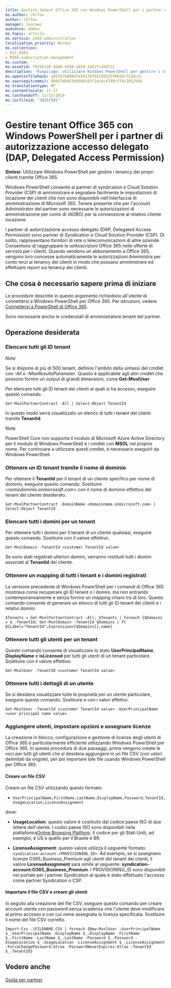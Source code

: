 ```yaml
---
title: Gestire tenant Office 365 con Windows PowerShell per i partner di autorizzazione accesso delegato (DAP, Delegated Access Permission)
ms.author: chrfox
author: chrfox
manager: laurawi
audience: Admin
ms.topic: article
ms.service: o365-administration
localization_priority: Normal
ms.collection:
- Ent_O365
- M365-subscription-management
ms.custom: ''
ms.assetid: f92d5116-5b66-4150-ad20-1452fc3dd712
description: 'Riepilogo: utilizzare Windows PowerShell per gestire i tenancy dei propri clienti tramite Office 365.'
ms.openlocfilehash: a45fb7b888d7e591f6765150525f0b50c72ddc5c
ms.sourcegitcommit: 4b057db053e93b0165f1ec6c4799cff4c2852566
ms.translationtype: MT
ms.contentlocale: it-IT
ms.lasthandoff: 11/25/2019
ms.locfileid: "39257591"
---
```

# <a name="manage-office-365-tenants-with-windows-powershell-for-delegated-access-permissions-dap-partners"></a>Gestire tenant Office 365 con Windows PowerShell per i partner di autorizzazione accesso delegato (DAP, Delegated Access Permission)

 **Sintesi:** Utilizzare Windows PowerShell per gestire i tenancy dei propri clienti tramite Office 365.
  
Windows PowerShell consente ai partner di syndication e Cloud Solution Provider (CSP) di amministrare e segnalare facilmente le impostazioni di locazione dei clienti che non sono disponibili nell'interfaccia di amministrazione di Microsoft 365. Tenere presente che per l'account Administrator del partner sono necessarie le autorizzazioni di amministrazione per conto di (AOBO) per la connessione al relativo cliente locazione.
  
I partner di autorizzazione accesso delegato (DAP, Delegated Access Permission) sono partner di Syndication e Cloud Solution Provider (CSP). Di solito, rappresentano fornitori di rete o telecomunicazioni di altre aziende. Consentono di raggruppare le sottoscrizioni Office 365 nelle offerte di servizio per i clienti. Quando vendono un abbonamento a Office 365, vengono loro concesse automaticamente le autorizzazioni Amministra per conto terzi ai tenancy dei clienti in modo che possano amministrare ed effettuare report sui tenancy dei clienti.
## <a name="what-do-you-need-to-know-before-you-begin"></a>Che cosa è necessario sapere prima di iniziare

Le procedure descritte in questo argomento richiedono all'utente di connettersi a Windows PowerShell per Office 365. Per istruzioni, vedere [Connettersi a PowerShell di Office 365](connect-to-office-365-powershell.md).
  
Sono necessarie anche le credenziali di amministratore tenant del partner.
  
## <a name="what-do-you-want-to-do"></a>Operazione desiderata

### <a name="list-all-tenant-ids"></a>Elencare tutti gli ID tenant

> [!NOTE]
> Se si dispone di più di 500 tenant, definire l'ambito della sintassi del cmdlet con  _-All_ o _-MaxResultsParameter_. Questo è applicabile agli altri cmdlet che possono fornire un output di grandi dimensioni, come **Get-MsolUser**.
  
Per elencare tutti gli ID tenant dei clienti ai quali si ha accesso, eseguire questo comando.
  
```
Get-MsolPartnerContract -All | Select-Object TenantId
```

In questo modo verrà visualizzato un elenco di tutti i tenant dei clienti tramite **TenantId**.

>[!Note]
>PowerShell Core non supporta il modulo di Microsoft Azure Active Directory per il modulo di Windows PowerShell e i cmdlet con **MSOL** nel proprio nome. Per continuare a utilizzare questi cmdlet, è necessario eseguirli da Windows PowerShell.
>
  
### <a name="get-a-tenant-id-by-using-the-domain-name"></a>Ottenere un ID tenant tramite il nome di dominio

Per ottenere il **TenantId** per il tenant di un cliente specifico per nome di dominio, eseguire questo comando. Sostituire _<nomedominio.onmicrosoft.com>_ con il nome di dominio effettivo del tenant del cliente desiderato.
  
```
Get-MsolPartnerContract -DomainName <domainname.onmicrosoft.com> | Select-Object TenantId
```

### <a name="list-all-domains-for-a-tenant"></a>Elencare tutti i domini per un tenant

Per ottenere tutti i domini per il tenant di un cliente qualsiasi, eseguire questo comando. Sostituire  _<customer TenantId value>_ con il valore effettivo.
  
```
Get-MsolDomain -TenantId <customer TenantId value>
```

Se sono stati registrati ulteriori domini, verranno restituiti tutti i domini associati al **TenantId** del cliente.
  
### <a name="get-a-mapping-of-all-tenants-and-registered-domains"></a>Ottenere un mapping di tutti i tenant e i domini registrati

La versione precedente di Windows PowerShell per i comandi di Office 365 mostrava come recuperare gli ID tenant o i domini, ma non entrambi contemporaneamente e senza fornire un mapping chiaro tra di loro. Questo comando consente di generare un elenco di tutti gli ID tenant dei clienti e i relativi domini.
  
```
$Tenants = Get-MsolPartnerContract -All; $Tenants | foreach {$Domains = $_.TenantId; Get-MsolDomain -TenantId $Domains | fl @{Label="TenantId";Expression={$Domains}},name}
```

### <a name="get-all-users-for-a-tenant"></a>Ottenere tutti gli utenti per un tenant

Questo comando consente di visualizzare lo stato **UserPrincipalName**, **DisplayName** e **isLicensed** per tutti gli utenti di un tenant particolare. Sostituire _<customer TenantId value>_ con il valore effettivo.
  
```
Get-MsolUser -TenantID <customer TenantId value>
```

### <a name="get-all-details-about-a-user"></a>Ottenere tutti i dettagli di un utente

Se si desidera visualizzare tutte le proprietà per un utente particolare, eseguire questo comando. Sostituire _<customer TenantId value>_  e _<user principal name value>_ con i valori effettivi.
  
```
Get-MsolUser -TenantId <customer TenantId value> -UserPrincipalName <user principal name value>
```

### <a name="add-users-set-options-and-assign-licenses"></a>Aggiungere utenti, impostare opzioni e assegnare licenze

La creazione in blocco, configurazione e gestione di licenze degli utenti di Office 365 è particolarmente efficiente utilizzando Windows PowerShell per Office 365. In questa procedura di due passaggi, prima vengono create le voci per tutti gli utenti che si desidera aggiungere in un file CSV (con valori delimitati da virgole), per poi importare tale file usando Windows PowerShell per Office 365. 
  
#### <a name="create-a-csv-file"></a>Creare un file CSV

Creare un file CSV utilizzando questo formato:
  
-  `UserPrincipalName,FirstName,LastName,DisplayName,Password,TenantId,UsageLocation,LicenseAssignment`
    
dove:
  
- **UsageLocation**: questo valore è costituito dal codice paese ISO di due lettere dell'utente. I codici paese ISO sono disponibili nella piattaforma[Online Browsing Platform](https://go.microsoft.com/fwlink/p/?LinkId=532703). Il codice per gli Stati Uniti, ad esempio, è US e quello per il Brasile è BR. 
    
- **LicenseAssignment**: questo valore utilizza il seguente formato: `syndication-account:<PROVISIONING_ID>`. Ad esempio, se si assegnano licenze O365_Business_Premium agli utenti del tenant dei clienti, il valore **LicenseAssignment** sarà simile al seguente: **syndication-account:O365_Business_Premium**. I PROVISIONING_ID sono disponibili nel portale per i partner Syndication al quale è stato effettuato l'accesso come partner Syndication o CSP.
    
#### <a name="import-the-csv-file-and-create-the-users"></a>Importare il file CSV e creare gli utenti

In seguito alla creazione del file CSV, eseguire questo comando per creare account utente con password senza scadenza che l'utente deve modificare al primo accesso e con cui viene assegnata la licenza specificata. Sostituire il nome del file CSV corretto.
  
```
Import-Csv .\FILENAME.CSV | foreach {New-MsolUser -UserPrincipalName $_.UserPrincipalName -DisplayName $_.DisplayName -FirstName $_.FirstName -LastName $_.LastName -Password $_.Password -UsageLocation $_.UsageLocation -LicenseAssignment $_.LicenseAssignment -ForceChangePassword:$true -PasswordNeverExpires:$true -TenantId $_.TenantId}
```

## <a name="see-also"></a>Vedere anche

#### 

[Guida per partner](https://go.microsoft.com/fwlink/p/?LinkId=533477)

